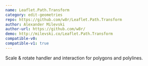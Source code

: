 ```yaml
---
name: Leaflet.Path.Transform
category: edit-geometries
repo: https://github.com/w8r/Leaflet.Path.Transform
author: Alexander Milevski
author-url: https://github.com/w8r/
demo: http://milevski.co/Leaflet.Path.Transform
compatible-v0:
compatible-v1: true
---
```


Scale &amp; rotate handler and interaction for polygons and polylines.
